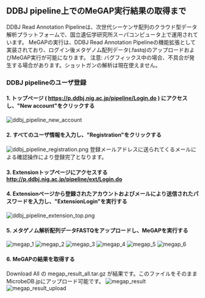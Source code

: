 ## DDBJ pipeline上でのMeGAP実行結果の取得まで ##
DDBJ Read Annotation Pipelineは、次世代シーケンサ配列のクラウド型データ解析プラットフォームで、国立遺伝学研究所スーパコンピュータ上で運用されています。
MeGAPの実行は、DDBJ Read Annotation Pipelineの機能拡張として実装されており、ログイン後メタゲノム配列データ(.fastq)のアップロードおよびMeGAP実行が可能になります。
注意: バグフィックス中の場合、不具合が発生する場合があります。ショットガンの解析は現在使えません。

### DDBJ pipelineのユーザ登録 ###
#### 1. トップページ ( https://p.ddbj.nig.ac.jp/pipeline/Login.do ) にアクセスし、"New account"をクリックする ####
![ddbj_pipeline_new_account](https://github.com/MicrobeDBjp/document/blob/master/Figures/ddbj_pipeline_new_account.png)
#### 2. すべてのユーザ情報を入力し、"Registration"をクリックする ####
![ddbj_pipeline_registration.png](https://github.com/MicrobeDBjp/document/blob/master/Figures/ddbj_pipeline_registration.png)
登録メールアドレスに送られてくるメールによる確認操作により登録完了となります。
#### 3. Extensionトップページにアクセスする http://p.ddbj.nig.ac.jp/pipeline/ext/Login.do ####
#### 4. Extensionページから登録されたアカウントおよびメールにより送信されたパスワードを入力し、"ExtensionLogin"を実行する ####
![ddbj_pipeline_extension_top.png](https://github.com/MicrobeDBjp/document/blob/master/Figures/ddbj_pipeline_extension_top.png)

#### 5. メタゲノム解析配列データFASTQをアップロードし、MeGAPを実行する ####
![megap_1](https://github.com/MicrobeDBjp/document/blob/master/Figures/megap_1.png)
![megap_2](https://github.com/MicrobeDBjp/document/blob/master/Figures/megap_2.png)
![megap_3](https://github.com/MicrobeDBjp/document/blob/master/Figures/megap_3.png)
![megap_4](https://github.com/MicrobeDBjp/document/blob/master/Figures/megap_4.png)
![megap_5](https://github.com/MicrobeDBjp/document/blob/master/Figures/megap_5.png)
![megap_6](https://github.com/MicrobeDBjp/document/blob/master/Figures/megap_6.png)

#### 6. MeGAPの結果を取得する ####
Download All の megap_result_all.tar.gz が結果です。このファイルをそのままMicrobeDB.jpにアップロード可能です。
![megap_result](https://github.com/MicrobeDBjp/document/blob/master/Figures/megap_result.png)
![megap_result_upload](https://github.com/MicrobeDBjp/document/blob/master/Figures/megap_result_upload.png)
